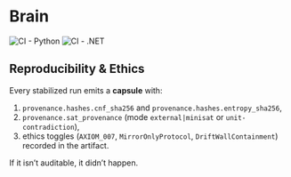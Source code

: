 # Brain

![CI - Python](https://github.com/derekwins88/Brain/actions/workflows/ci-python.yml/badge.svg)
![CI - .NET](https://github.com/derekwins88/Brain/actions/workflows/ci-dotnet.yml/badge.svg)

## Reproducibility & Ethics

Every stabilized run emits a **capsule** with:

1. `provenance.hashes.cnf_sha256` and `provenance.hashes.entropy_sha256`,
2. `provenance.sat_provenance` (mode `external|minisat` or `unit-contradiction`),
3. ethics toggles (`AXIOM_007`, `MirrorOnlyProtocol`, `DriftWallContainment`) recorded in the artifact.

If it isn’t auditable, it didn’t happen.
